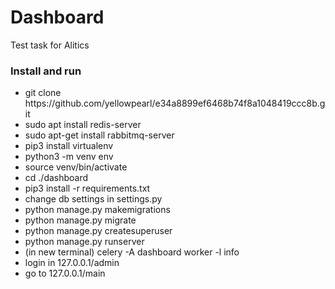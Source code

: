 <h1>
	Dashboard 
</h1>
<p>Test task for Alitics</p>
<h3>
	Install and run
</h3>
<ul>
	<li>git clone https://github.com/yellowpearl/e34a8899ef6468b74f8a1048419ccc8b.git</li>
	<li>sudo apt install redis-server</li>
	<li>sudo apt-get install rabbitmq-server</li>
	<li>pip3 install virtualenv</li>
	<li>python3 -m venv env</li>
	<li>source venv/bin/activate</li>
	<li>cd ./dashboard</li>
	<li>pip3 install -r requirements.txt</li>
	<li>change db settings in settings.py</li>
	<li>python manage.py makemigrations</li>
	<li>python manage.py migrate</li>
	<li>python manage.py createsuperuser</li>
	<li>python manage.py runserver</li>
	<li>(in new terminal) celery -A dashboard worker -l info</li>
	<li>login in 127.0.0.1/admin</li>
	<li>go to 127.0.0.1/main</li>
</ul>
<img href="https://photos.app.goo.gl/GAt8nHVikaM5JZuK8">
